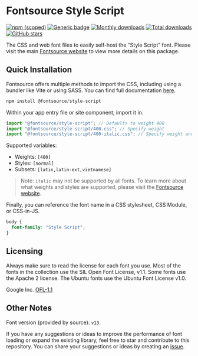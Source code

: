 # Fontsource Style Script

[![npm (scoped)](https://img.shields.io/npm/v/@fontsource/style-script?color=brightgreen)](https://www.npmjs.com/package/@fontsource/style-script) [![Generic badge](https://img.shields.io/badge/fontsource-passing-brightgreen)](https://github.com/fontsource/fontsource) [![Monthly downloads](https://badgen.net/npm/dm/@fontsource/style-script)](https://github.com/fontsource/fontsource) [![Total downloads](https://badgen.net/npm/dt/@fontsource/style-script)](https://github.com/fontsource/fontsource) [![GitHub stars](https://img.shields.io/github/stars/fontsource/fontsource.svg?style=social&label=Star)](https://github.com/fontsource/fontsource/stargazers)

The CSS and web font files to easily self-host the “Style Script” font. Please visit the main [Fontsource website](https://fontsource.org/fonts/style-script) to view more details on this package.

## Quick Installation

Fontsource offers multiple methods to import the CSS, including using a bundler like Vite or using SASS. You can find full documentation [here](https://fontsource.org/docs/getting-started/introduction).

```javascript
npm install @fontsource/style-script
```

Within your app entry file or site component, import it in.

```javascript
import "@fontsource/style-script"; // Defaults to weight 400
import "@fontsource/style-script/400.css"; // Specify weight
import "@fontsource/style-script/400-italic.css"; // Specify weight and style
```

Supported variables:
- Weights: `[400]`
- Styles: `[normal]`
- Subsets: `[latin,latin-ext,vietnamese]`

> Note: `italic` may not be supported by all fonts. To learn more about what weights and styles are supported, please visit the [Fontsource website](https://fontsource.org/fonts/style-script).

Finally, you can reference the font name in a CSS stylesheet, CSS Module, or CSS-in-JS.

```css
body {
  font-family: "Style Script";
}
```

## Licensing
Always make sure to read the license for each font you use. Most of the fonts in the collection use the SIL Open Font License, v1.1. Some fonts use the Apache 2 license. The Ubuntu fonts use the Ubuntu Font License v1.0.

Google Inc.
[OFL-1.1](http://scripts.sil.org/OFL)

## Other Notes
Font version (provided by source): `v13`.

If you have any suggestions or ideas to improve the performance of font loading or expand the existing library, feel free to star and contribute to this repository. You can share your suggestions or ideas by creating an [issue](https://github.com/fontsource/fontsource/issues).